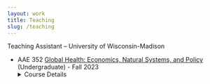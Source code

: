 ```yaml
---
layout: work
title: Teaching
slug: /teaching
---
```


Teaching Assistant – University of Wisconsin-Madison

* AAE 352 [Global Health: Economics, Natural Systems, and Policy](https://guide.wisc.edu/courses/a_a_e/) (Undergraduate) - Fall 2023
  <details>
    <summary>Course Details</summary>
    Sustaining global health and well-being depends critically on interactions between human and natural systems at multiple spatial and temporal scales. Economics provides a useful paradigm for understanding these interactions and the pathways through which individual and societal decisions made in the face of scarce resources, and threats to the natural environment, generate health and well-being outcomes. Provides students with an opportunity to use basic economic and social science reasoning to describe global heath challenges; understand the causes and consequences of health discrepancies; evaluate health and environmental policies; and appreciate the interconnectedness of planetary health and economic outcomes.
  </details>
  
